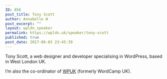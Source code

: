```yaml
---
ID: 856
post_title: Tony Scott
author: Annabelle W
post_excerpt: ""
layout: wpldn_speaker
permalink: https://wpldn.uk/speaker/tony-scott
published: true
post_date: 2017-06-03 23:45:39
---
```

Tony Scott, a web designer and developer specialising in WordPress, based in West London UK.

I’m also the co-ordinator of <a href="http://wpuk.org/">WPUK</a> (formerly WordCamp UK).